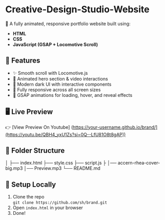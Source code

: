 # Creative-Design-Studio-Website


🚀 A fully animated, responsive portfolio website built using:
- **HTML**
- **CSS**
- **JavaScript (GSAP + Locomotive Scroll)**

## 📌 Features

- ✨ Smooth scroll with Locomotive.js
- 🎥 Animated hero section & video interactions
- 🎨 Modern dark UI with interactive components
- 📱 Fully responsive across all screen sizes
- 🧠 GSAP animations for loading, hover, and reveal effects

## 🖥️ Live Preview

👉 [View Preview On Youtube] (https://your-username.github.io/brand/](https://youtu.be/QBH4_yxU1Zs?si=0Q--LfU81O8t8gAP))  

## 📁 Folder Structure
│
├── index.html
├── style.css
├── script.js
├
│── accern-rhea-cover-big.mp3
│── Preview.mp3
└── README.md

## 🔧 Setup Locally

1. Clone the repo  
   `git clone https://github.com/sh/brand.git`
2. Open `index.html` in your browser
3. Done!
